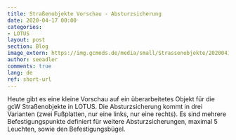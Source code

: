 ```yaml
---
title: Straßenobjekte Vorschau - Absturzsicherung
date: 2020-04-17 00:00
categories:
- LOTUS
layout: post
section: Blog
image_extern: https://img.gcmods.de/media/small/Strassenobjekte/20200416232934_1.jpg
author: seeadler
comments: true
lang: de
ref: short-url
---
```


Heute gibt es eine kleine Vorschau auf ein überarbeitetes Objekt für die gcW Straßenobjekte in LOTUS. Die Absturzsicherung kommt in drei Varianten (zwei Fußplatten, nur eine links, nur eine rechts). Es sind mehrere Befestigungspunkte definiert für weitere Absturzsicherungen, maximal 5 Leuchten, sowie den Befestigungsbügel.

